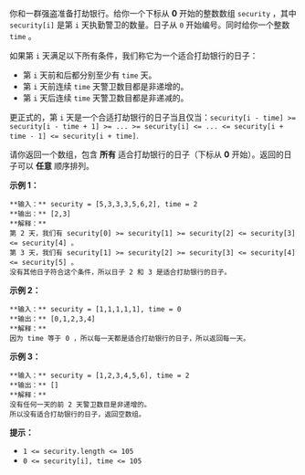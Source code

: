 你和一群强盗准备打劫银行。给你一个下标从 **0**  开始的整数数组 `security` ，其中 `security[i]` 是第 `i`
天执勤警卫的数量。日子从 `0` 开始编号。同时给你一个整数 `time` 。

如果第 `i` 天满足以下所有条件，我们称它为一个适合打劫银行的日子：

  * 第 `i` 天前和后都分别至少有 `time` 天。
  * 第 `i` 天前连续 `time` 天警卫数目都是非递增的。
  * 第 `i` 天后连续 `time` 天警卫数目都是非递减的。

更正式的，第 `i` 天是一个合适打劫银行的日子当且仅当：`security[i - time] >= security[i - time + 1] >=
... >= security[i] <= ... <= security[i + time - 1] <= security[i + time]`.

请你返回一个数组，包含 **所有** 适合打劫银行的日子（下标从 **0**  开始）。返回的日子可以 **任意**  顺序排列。



**示例 1：**

    
    
    **输入：** security = [5,3,3,3,5,6,2], time = 2
    **输出：** [2,3]
    **解释：**
    第 2 天，我们有 security[0] >= security[1] >= security[2] <= security[3] <= security[4] 。
    第 3 天，我们有 security[1] >= security[2] >= security[3] <= security[4] <= security[5] 。
    没有其他日子符合这个条件，所以日子 2 和 3 是适合打劫银行的日子。
    

**示例 2：**

    
    
    **输入：** security = [1,1,1,1,1], time = 0
    **输出：** [0,1,2,3,4]
    **解释：**
    因为 time 等于 0 ，所以每一天都是适合打劫银行的日子，所以返回每一天。
    

**示例 3：**

    
    
    **输入：** security = [1,2,3,4,5,6], time = 2
    **输出：** []
    **解释：**
    没有任何一天的前 2 天警卫数目是非递增的。
    所以没有适合打劫银行的日子，返回空数组。
    



**提示：**

  * `1 <= security.length <= 105`
  * `0 <= security[i], time <= 105`

